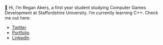 👋 Hi, I’m Regan Akers, a first year student studying Computer Games Development at Staffordshire University. I’m currently learning C++. Check me out here:
* [Twitter](https://twitter.com/akersjregan) 
* [Portfolio](https://reganakers.github.io/)
* [LinkedIn](https://www.linkedin.com/in/regan-akers-b22a94224/)

<!---
reganAkers/reganAkers is a ✨ special ✨ repository because its `README.md` (this file) appears on your GitHub profile.
You can click the Preview link to take a look at your changes.
--->
